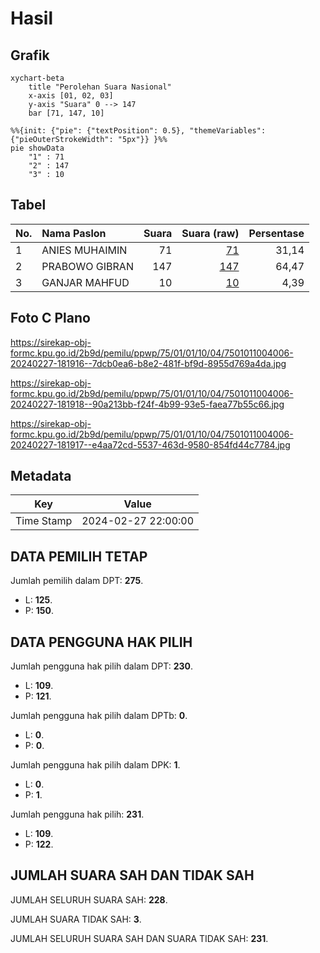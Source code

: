 # Hasil

## Grafik

```mermaid
xychart-beta
    title "Perolehan Suara Nasional"
    x-axis [01, 02, 03]
    y-axis "Suara" 0 --> 147
    bar [71, 147, 10]
```

```mermaid
%%{init: {"pie": {"textPosition": 0.5}, "themeVariables": {"pieOuterStrokeWidth": "5px"}} }%%
pie showData
    "1" : 71
    "2" : 147
    "3" : 10
```

## Tabel

| No. | Nama Paslon    | Suara | Suara (raw) | Persentase |
|:--- |:-------------- | -----:| -----------:| ----------:|
| 1   | ANIES MUHAIMIN | 71    | [71][p-1]   | 31,14      |
| 2   | PRABOWO GIBRAN | 147   | [147][p-2]  | 64,47      |
| 3   | GANJAR MAHFUD  | 10    | [10][p-3]   | 4,39       |


[p-1]: https://github.com/gigit-pemilu/pemilu-2024/blob/main/pilpres/hitung-suara/sub/75-gorontalo/sub/01-gorontalo/sub/01-limboto/sub/1004-bolihuangga/sub/006-tps/sub/paslon-1.txt
[p-2]: https://github.com/gigit-pemilu/pemilu-2024/blob/main/pilpres/hitung-suara/sub/75-gorontalo/sub/01-gorontalo/sub/01-limboto/sub/1004-bolihuangga/sub/006-tps/sub/paslon-2.txt
[p-3]: https://github.com/gigit-pemilu/pemilu-2024/blob/main/pilpres/hitung-suara/sub/75-gorontalo/sub/01-gorontalo/sub/01-limboto/sub/1004-bolihuangga/sub/006-tps/sub/paslon-3.txt

## Foto C Plano

https://sirekap-obj-formc.kpu.go.id/2b9d/pemilu/ppwp/75/01/01/10/04/7501011004006-20240227-181916--7dcb0ea6-b8e2-481f-bf9d-8955d769a4da.jpg

https://sirekap-obj-formc.kpu.go.id/2b9d/pemilu/ppwp/75/01/01/10/04/7501011004006-20240227-181918--90a213bb-f24f-4b99-93e5-faea77b55c66.jpg

https://sirekap-obj-formc.kpu.go.id/2b9d/pemilu/ppwp/75/01/01/10/04/7501011004006-20240227-181917--e4aa72cd-5537-463d-9580-854fd44c7784.jpg


## Metadata

| Key        | Value               |
| ---------- | ------------------- |
| Time Stamp | 2024-02-27 22:00:00 |


## DATA PEMILIH TETAP

Jumlah pemilih dalam DPT: **275**.
 * L: **125**.
 * P: **150**.

## DATA PENGGUNA HAK PILIH

Jumlah pengguna hak pilih dalam DPT: **230**.
 * L: **109**.
 * P: **121**.

Jumlah pengguna hak pilih dalam DPTb: **0**.
 * L: **0**.
 * P: **0**.

Jumlah pengguna hak pilih dalam DPK: **1**.
 * L: **0**.
 * P: **1**.

Jumlah pengguna hak pilih: **231**.
 * L: **109**.
 * P: **122**.

## JUMLAH SUARA SAH DAN TIDAK SAH

JUMLAH SELURUH SUARA SAH: **228**.

JUMLAH SUARA TIDAK SAH: **3**.

JUMLAH SELURUH SUARA SAH DAN SUARA TIDAK SAH: **231**.


